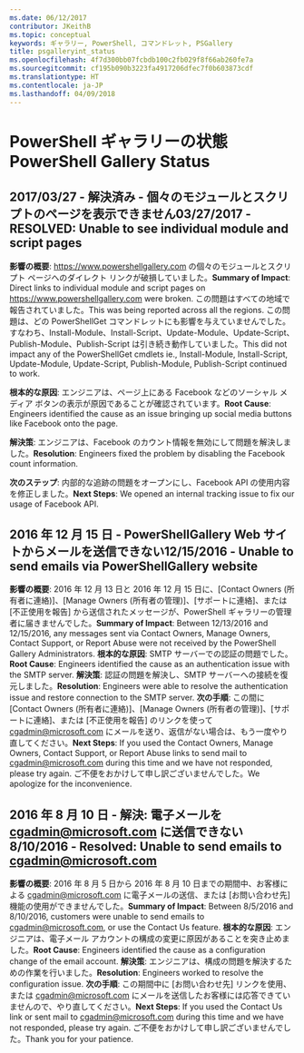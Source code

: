 ```yaml
---
ms.date: 06/12/2017
contributor: JKeithB
ms.topic: conceptual
keywords: ギャラリー, PowerShell, コマンドレット, PSGallery
title: psgalleryint_status
ms.openlocfilehash: 4f7d300bb07fcbdb100c2fb029f8f66ab260fe7a
ms.sourcegitcommit: cf195b090b3223fa4917206dfec7f0b603873cdf
ms.translationtype: HT
ms.contentlocale: ja-JP
ms.lasthandoff: 04/09/2018
---
```

<a name="powershell-gallery-status"></a><span data-ttu-id="eca4a-103">PowerShell ギャラリーの状態</span><span class="sxs-lookup"><span data-stu-id="eca4a-103">PowerShell Gallery Status</span></span>
=========================

## <a name="03272017---resolved-unable-to-see-individual-module-and-script-pages"></a><span data-ttu-id="eca4a-104">2017/03/27 - 解決済み - 個々のモジュールとスクリプトのページを表示できません</span><span class="sxs-lookup"><span data-stu-id="eca4a-104">03/27/2017 - RESOLVED: Unable to see individual module and script pages</span></span>

<span data-ttu-id="eca4a-105">__影響の概要__: https://www.powershellgallery.com の個々のモジュールとスクリプト ページへのダイレクト リンクが破損していました。</span><span class="sxs-lookup"><span data-stu-id="eca4a-105">__Summary of Impact__: Direct links to individual module and script pages on https://www.powershellgallery.com were broken.</span></span> <span data-ttu-id="eca4a-106">この問題はすべての地域で報告されていました。</span><span class="sxs-lookup"><span data-stu-id="eca4a-106">This was being reported across all the regions.</span></span> <span data-ttu-id="eca4a-107">この問題は、どの PowerShellGet コマンドレットにも影響を与えていませんでした。すなわち、Install-Module、Install-Script、Update-Module、Update-Script、Publish-Module、Publish-Script は引き続き動作していました。</span><span class="sxs-lookup"><span data-stu-id="eca4a-107">This did not impact any of the PowerShellGet cmdlets ie., Install-Module, Install-Script, Update-Module, Update-Script, Publish-Module, Publish-Script continued to work.</span></span>

<span data-ttu-id="eca4a-108">__根本的な原因__: エンジニアは、ページ上にある Facebook などのソーシャル メディア ボタンの表示が原因であることが確認されています。</span><span class="sxs-lookup"><span data-stu-id="eca4a-108">__Root Cause__: Engineers identified the cause as an issue bringing up social media buttons like Facebook onto the page.</span></span>

<span data-ttu-id="eca4a-109">__解決策__: エンジニアは、Facebook のカウント情報を無効にして問題を解決しました。</span><span class="sxs-lookup"><span data-stu-id="eca4a-109">__Resolution__: Engineers fixed the problem by disabling the Facebook count information.</span></span>

<span data-ttu-id="eca4a-110">__次のステップ__: 内部的な追跡の問題をオープンにし、Facebook API の使用内容を修正しました。</span><span class="sxs-lookup"><span data-stu-id="eca4a-110">__Next Steps__: We opened an internal tracking issue to fix our usage of Facebook API.</span></span>

## <a name="12152016---unable-to-send-emails-via-powershellgallery-website"></a><span data-ttu-id="eca4a-111">2016 年 12 月 15 日 - PowerShellGallery Web サイトからメールを送信できない</span><span class="sxs-lookup"><span data-stu-id="eca4a-111">12/15/2016 - Unable to send emails via PowerShellGallery website</span></span>

<span data-ttu-id="eca4a-112">__影響の概要__: 2016 年 12 月 13 日と 2016 年 12 月 15 日に、[Contact Owners (所有者に連絡)]、[Manage Owners (所有者の管理)]、[サポートに連絡]、または [不正使用を報告] から送信されたメッセージが、PowerShell ギャラリーの管理者に届きませんでした。</span><span class="sxs-lookup"><span data-stu-id="eca4a-112">__Summary of Impact__: Between 12/13/2016 and 12/15/2016, any messages sent via Contact Owners, Manage Owners, Contact Support, or Report Abuse were not received by the PowerShell Gallery Administrators.</span></span>
<span data-ttu-id="eca4a-113">__根本的な原因__: SMTP サーバーでの認証の問題でした。</span><span class="sxs-lookup"><span data-stu-id="eca4a-113">__Root Cause__: Engineers identified the cause as an authentication issue with the SMTP server.</span></span>
<span data-ttu-id="eca4a-114">__解決策__: 認証の問題を解決し、SMTP サーバーへの接続を復元しました。</span><span class="sxs-lookup"><span data-stu-id="eca4a-114">__Resolution__: Engineers were able to resolve the authentication issue and restore connection to the SMTP server.</span></span>
<span data-ttu-id="eca4a-115">__次の手順__: この間に [Contact Owners (所有者に連絡)]、[Manage Owners (所有者の管理)]、[サポートに連絡]、または [不正使用を報告] のリンクを使って cgadmin@microsoft.com にメールを送り、返信がない場合は、もう一度やり直してください。</span><span class="sxs-lookup"><span data-stu-id="eca4a-115">__Next Steps__: If you used the Contact Owners, Manage Owners, Contact Support, or Report Abuse links to send mail to cgadmin@microsoft.com during this time and we have not responded, please try again.</span></span> <span data-ttu-id="eca4a-116">ご不便をおかけして申し訳ございませんでした。</span><span class="sxs-lookup"><span data-stu-id="eca4a-116">We apologize for the inconvenience.</span></span>


## <a name="8102016---resolved-unable-to-send-emails-to-cgadminmicrosoftcom"></a><span data-ttu-id="eca4a-117">2016 年 8 月 10 日 - 解決: 電子メールを cgadmin@microsoft.com に送信できない</span><span class="sxs-lookup"><span data-stu-id="eca4a-117">8/10/2016 - Resolved: Unable to send emails to cgadmin@microsoft.com</span></span>
<span data-ttu-id="eca4a-118">__影響の概要__: 2016 年 8 月 5 日から 2016 年 8 月 10 日までの期間中、お客様による cgadmin@microsoft.com に電子メールの送信、または [お問い合わせ先] 機能の使用ができませんでした。</span><span class="sxs-lookup"><span data-stu-id="eca4a-118">__Summary of Impact__: Between 8/5/2016 and 8/10/2016, customers were unable to send emails to cgadmin@microsoft.com, or use the Contact Us feature.</span></span>
<span data-ttu-id="eca4a-119">__根本的な原因__: エンジニアは、電子メール アカウントの構成の変更に原因があることを突き止めました。</span><span class="sxs-lookup"><span data-stu-id="eca4a-119">__Root Cause__: Engineers identified the cause as a configuration change of the email account.</span></span>
<span data-ttu-id="eca4a-120">__解決策__: エンジニアは、構成の問題を解決するための作業を行いました。</span><span class="sxs-lookup"><span data-stu-id="eca4a-120">__Resolution__: Engineers worked to resolve the configuration issue.</span></span>
<span data-ttu-id="eca4a-121">__次の手順__: この期間中に [お問い合わせ先] リンクを使用、または cgadmin@microsoft.com にメールを送信したお客様には応答できていませんので、やり直してください。</span><span class="sxs-lookup"><span data-stu-id="eca4a-121">__Next Steps__: If you used the Contact Us link or sent mail to cgadmin@microsoft.com during this time and we have not responded, please try again.</span></span> <span data-ttu-id="eca4a-122">ご不便をおかけして申し訳ございませんでした。</span><span class="sxs-lookup"><span data-stu-id="eca4a-122">Thank you for your patience.</span></span>